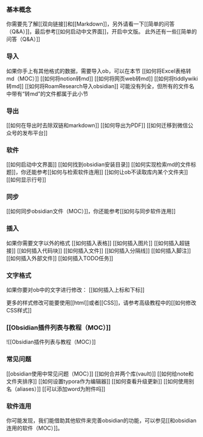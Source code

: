 ### 基本概念
你需要先了解[[双向链接]]和[[Markdown]]，另外请看一下[[简单的问答（Q&A）]]，最后参考[[如何启动中文界面]]，开启中文版。
此外还有一些[[简单的问答（Q&A）]]
### 导入
如果你手上有其他格式的数据，需要导入ob，可以在本节
[[如何将Excel表格转md（MOC）]]
[[如何将notion转md]]
[[如何将网页web转md]]
[[如何将tiddlywiki转md]]
[[如何将RoamResearch导入obsidian]]
可能没有列全，但所有的文件名中带有“转md”的文件都属于此小节

### 导出
[[如何在导出时去除双链和markdown]]
[[如何导出为PDF]]
[[如何迁移到微信公众号的发布平台]]

### 软件
[[如何启动中文界面]]
[[如何找到obsidian安装目录]]
[[如何实现检索md的文件标题]]，你还能参考[[如何与检索软件连用]]
[[如何让ob不读取库内某个文件夹]]
[[如何显示行号]]

### 同步
[[如何同步obsidian文件（MOC）]]，你还能参考[[如何与同步软件连用]]

### 插入
如果你需要文字以外的格式
[[如何插入表格]]
[[如何插入图片]]
[[如何插入超链接]]
[[如何插入代码块]]
[[如何插入文件]]
[[如何插入分隔线]]
[[如何插入脚注]]
[[如何插入外部文件]]
[[如何插入TODO任务]]
### 文字格式
如果你要对ob中的文字进行修改：
[[如何插入上标和下标]]

更多的样式修改可能要使用[[html]]或者[[CSS]]，请参考高级教程中的[[如何修改CSS样式]]

### [[Obsidian插件列表与教程（MOC）]]
![[Obsidian插件列表与教程（MOC）]]

### 常见问题
[[obsidian使用中常见问题（MOC）]]
[[如何合并两个库(vault)]]
[[如何给note和文件夹排序]]
[[如何设置typora作为编辑器]]
[[如何查看升级更新]]
[[如何使用别名（aliases）]]
[[可以添加word为附件吗]]

### 软件连用
你可能发现，我们能借助其他软件来完善obsidian的功能，可以参见[[和obsidian连用的软件（MOC）]]。